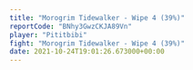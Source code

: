 ```yaml
---
title: "Morogrim Tidewalker - Wipe 4 (39%)"
reportCode: "BNhy3GwzCKJA89Vn"
player: "Pititbibi"
fight: "Morogrim Tidewalker - Wipe 4 (39%)"
date: 2021-10-24T19:01:26.673000+00:00
---
```

